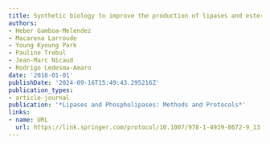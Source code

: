 ```yaml
---
title: Synthetic biology to improve the production of lipases and esterases
authors:
- Heber Gamboa-Melendez
- Macarena Larroude
- Young Kyoung Park
- Pauline Trebul
- Jean-Marc Nicaud
- Rodrigo Ledesma-Amaro
date: '2018-01-01'
publishDate: '2024-09-16T15:49:43.295216Z'
publication_types:
- article-journal
publication: '*Lipases and Phospholipases: Methods and Protocols*'
links:
- name: URL
  url: https://link.springer.com/protocol/10.1007/978-1-4939-8672-9_13
---
```

